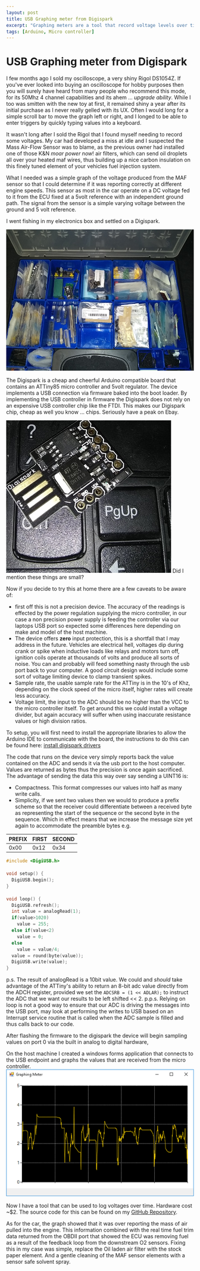 ```yaml
---
layout: post
title: USB Graphing meter from Digispark
excerpt: "Graphing meters are a tool that record voltage levels over time. I only needed one for a short time, so I turned a DigiSpark into one."
tags: [Arduino, Micro controller]
---
```


# USB Graphing meter from Digispark

I few months ago I sold my oscilloscope, a very shiny Rigol DS1054Z. If you've ever looked into buying an oscilloscope for hobby purposes then you will surely have heard from many people who recommend this mode, for its 50Mhz 4 channel capabilities and its ahem ... _upgrade ability_. While I too was smitten with the new toy at first, it remained shiny a year after its initial purchase as I never really gelled with its UX. Often I would long for a simple scroll bar to move the graph left or right, and I longed to be able to enter triggers by quickly typing values into a keyboard.

It wasn't long after I sold the Rigol that I found myself needing to record some voltages. My car had developed a miss at idle and I suspected the Mass Air-Flow Sensor was to blame, as the previous owner had installed one of those K&N _moar power now_! air filters, which can send oil droplets all over your heated maf wires, thus building up a nice carbon insulation on this finely tuned element of your vehicles fuel injection system.

What I needed was a simple graph of the voltage produced from the MAF sensor so that I could determine if it was reporting correctly at different engine speeds. This sensor as most in the car operate on a DC voltage fed to it from the ECU fixed at a 5volt reference with an independent ground path. The signal from the sensor is a simple varying voltage between the ground and 5 volt reference.

I went fishing in my electronics box and settled on a Digispark.

![Electronics kit](/assets/images/2018/02/19/pic1.jpg)

The Digispark is a cheap and cheerful Arduino compatible board that contains an ATTiny85 micro controller and 5volt regulator. The device implements a USB connection via firmware baked into the boot loader. By implementing the USB controller in firmware the Digispark does not rely on an expensive USB controller chip like the FTDI. This makes our Digispark chip, cheap as well you know ... chips. Seriously have a peak on Ebay.

![Digispark closeup](/assets/images/2018/02/19/pic2.jpg)
Did I mention these things are small?

Now if you decide to try this at home there are a few caveats to be aware of:

- first off this is not a precision device. The accuracy of the readings is effected by the power regulation supplying the micro controller, in our case a non precision power supply is feeding the controller via our laptops USB port so expected some differences here depending on make and model of the host machine.
- The device offers **zero** input protection, this is a shortfall that I may address in the future. Vehicles are electrical hell, voltages dip during crank or spike when inductive loads like relays and motors turn off, ignition coils operate at thousands of volts and produce all sorts of noise. You can and probably will feed something nasty through the usb port back to your computer.  A good circuit design would include some sort of voltage limiting device to clamp transient spikes.  
- Sample rate, the usable sample rate for the ATTiny is in the 10's of Khz, depending on the clock speed of the micro itself, higher rates will create less accuracy.
- Voltage limit, the input to the ADC should be no higher than the VCC to the micro controller itself. To get around this we could install a voltage divider, but again accuracy will suffer when using inaccurate resistance values or high division ratios.


To setup, you will first need to install the appropriate libraries to allow the Arduino IDE to communicate with the board, the instructions to do this can be found here: [install digispark drivers](https://digistump.com/wiki/digispark/tutorials/connecting)

The code that runs on the device very simply reports back the value contained on the ADC and sends it via the usb port to the host computer. Values are returned as bytes thus the precision is once again sacrificed. The advantage of sending the data this way over say sending a UINT16 is:

- Compactness. This format compresses our values into half as many write calls.
- Simplicity, if we sent two values then we would to produce a prefix scheme so that the receiver could differentiate between a received byte as representing the start of the sequence or the second byte in the sequence. Which in effect means that we increase the message size yet again to accommodate the preamble bytes e.g.

PREFIX | FIRST | SECOND
--- | --- | ---
0x00 |0x12 |0x34

```c++
#include <DigiUSB.h>

void setup() {
  DigiUSB.begin();
}

void loop() {
  DigiUSB.refresh();
  int value = analogRead(1);
  if(value>1020)
    value = 255;
  else if(value<2)
    value = 0;
  else
    value = value/4;
  value = round(byte(value));
  DigiUSB.write(value);
}
```

p.s. The result of analogRead is a 10bit value. We could and _should_ take advantage of the ATTiny's ability to return an 8-bit adc value directly from the ADCH register, provided we set the ```ADCSRB = (1 << ADLAR);``` to instruct the ADC that we want our results to be left shifted << 2.
p.p.s. Relying on loop is not a good way to ensure that our ADC is driving the messages into the USB port, may look at performing the writes to USB based on an Interrupt service routine that is called when the ADC sample is filled and thus calls back to our code.

After flashing the firmware to the digispark the device will begin sampling values on port 0 via the built in analog to digital hardware,

On the host machine I created a windows forms application that connects to the USB endpoint and graphs the values that are received from the micro controller.
![Graph](/assets/images/2018/02/19/GraphingMeter.png)

Now I have a tool that can be used to log voltages over time. Hardware cost ~$2.
The source code for this can be found on my [GitHub Repository](https://github.com/RaysceneNS/USB-Graphing-Meter).

As for the car, the graph showed that it was over reporting the mass of air pulled into the engine. This information combined with the real time fuel trim data returned from the OBDII port that showed the ECU was removing fuel as a result of the feedback loop from the downstream O2 sensors. Fixing this in my case was simple, replace the Oil laden air filter with the stock paper element. And a gentle cleaning of the MAF sensor elements with a sensor safe solvent spray.